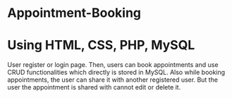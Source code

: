 # Appointment-Booking
# Using HTML, CSS, PHP, MySQL

User register or login page. 
Then, users can book appointments and use CRUD functionalities which directly is stored in MySQL.
Also while booking appointments, the user can share it with another registered user.
But the user the appointment is shared with cannot edit or delete it.


